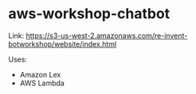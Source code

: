 # aws-workshop-chatbot

Link: https://s3-us-west-2.amazonaws.com/re-invent-botworkshop/website/index.html

Uses:

 * Amazon Lex
 * AWS Lambda
